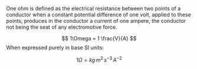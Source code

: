 One ohm is defined as the electrical resistance between two points of a conductor when a constant potential difference of one volt, applied to these points, produces in the conductor a current of one ampere, the conductor not being the seat of any electromotive force.

$$
1\Omega = 1 \frac{V}{A}
$$
When expressed purely in base SI units:

$$
1\Omega = kg\, m^{2}\,s^{-3}\, A^{-2}
$$


